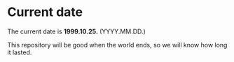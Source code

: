 # Current date

The current date is **1999.10.25.** (YYYY.MM.DD.)

This repository will be good when the world ends, so we will know how long it lasted.